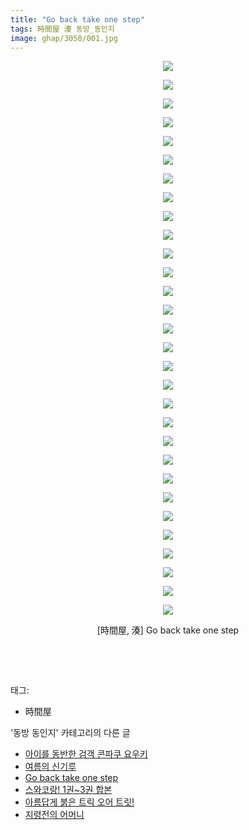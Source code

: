 ```yaml
---
title: "Go back take one step"
tags: 時間屋 湊 동방_동인지
image: ghap/3050/001.jpg
---
```

<div class="article">
<p style="text-align: center; clear: none; float: none;"><img src="{{ site.nasurl }}/ghap/3050/001.jpg"/></p>
<p style="text-align: center; clear: none; float: none;"><img src="{{ site.nasurl }}/ghap/3050/002.jpg"/></p>
<p style="text-align: center; clear: none; float: none;"><img src="{{ site.nasurl }}/ghap/3050/003.jpg"/></p>
<p style="text-align: center; clear: none; float: none;"><img src="{{ site.nasurl }}/ghap/3050/004.jpg"/></p>
<p style="text-align: center; clear: none; float: none;"><img src="{{ site.nasurl }}/ghap/3050/005.jpg"/></p>
<p style="text-align: center; clear: none; float: none;"><img src="{{ site.nasurl }}/ghap/3050/006.jpg"/></p>
<p style="text-align: center; clear: none; float: none;"><img src="{{ site.nasurl }}/ghap/3050/007.jpg"/></p>
<p style="text-align: center; clear: none; float: none;"><img src="{{ site.nasurl }}/ghap/3050/008.jpg"/></p>
<p style="text-align: center; clear: none; float: none;"><img src="{{ site.nasurl }}/ghap/3050/009.jpg"/></p>
<p style="text-align: center; clear: none; float: none;"><img src="{{ site.nasurl }}/ghap/3050/010.jpg"/></p>
<p style="text-align: center; clear: none; float: none;"><img src="{{ site.nasurl }}/ghap/3050/011.jpg"/></p>
<p style="text-align: center; clear: none; float: none;"><img src="{{ site.nasurl }}/ghap/3050/012.jpg"/></p>
<p style="text-align: center; clear: none; float: none;"><img src="{{ site.nasurl }}/ghap/3050/013.jpg"/></p>
<p style="text-align: center; clear: none; float: none;"><img src="{{ site.nasurl }}/ghap/3050/014.jpg"/></p>
<p style="text-align: center; clear: none; float: none;"><img src="{{ site.nasurl }}/ghap/3050/015.jpg"/></p>
<p style="text-align: center; clear: none; float: none;"><img src="{{ site.nasurl }}/ghap/3050/016.jpg"/></p>
<p style="text-align: center; clear: none; float: none;"><img src="{{ site.nasurl }}/ghap/3050/017.jpg"/></p>
<p style="text-align: center; clear: none; float: none;"><img src="{{ site.nasurl }}/ghap/3050/018.jpg"/></p>
<p style="text-align: center; clear: none; float: none;"><img src="{{ site.nasurl }}/ghap/3050/019.jpg"/></p>
<p style="text-align: center; clear: none; float: none;"><img src="{{ site.nasurl }}/ghap/3050/020.jpg"/></p>
<p style="text-align: center; clear: none; float: none;"><img src="{{ site.nasurl }}/ghap/3050/021.jpg"/></p>
<p style="text-align: center; clear: none; float: none;"><img src="{{ site.nasurl }}/ghap/3050/022.jpg"/></p>
<p style="text-align: center; clear: none; float: none;"><img src="{{ site.nasurl }}/ghap/3050/023.jpg"/></p>
<p style="text-align: center; clear: none; float: none;"><img src="{{ site.nasurl }}/ghap/3050/024.jpg"/></p>
<p style="text-align: center; clear: none; float: none;"><img src="{{ site.nasurl }}/ghap/3050/025.jpg"/></p>
<p style="text-align: center; clear: none; float: none;"><img src="{{ site.nasurl }}/ghap/3050/026.jpg"/></p>
<p style="text-align: center; clear: none; float: none;"><img src="{{ site.nasurl }}/ghap/3050/027.jpg"/></p>
<p style="text-align: center; clear: none; float: none;"><img src="{{ site.nasurl }}/ghap/3050/028.jpg"/></p>
<p style="text-align: center; clear: none; float: none;"><img src="{{ site.nasurl }}/ghap/3050/029.jpg"/></p>
<p style="text-align: center; clear: none; float: none;"><img src="{{ site.nasurl }}/ghap/3050/030.jpg"/></p>
<p style="text-align: center; clear: none; float: none;">[時間屋, 湊] Go back take one step</p>
<p style="text-align: center; clear: none; float: none;"><br/></p>
<p><br/></p>
</div><div class="tagTrail">
<p>태그: </p>
<ul>
<li>時間屋</li>
</ul>
</div><div class="another">
<p>'동방 동인지' 카테고리의 다른 글</p>
<ul>
<li><a href="/2017-01-03-ghap_3054">아이를 동반한 검객 콘파쿠 요우키</a></li>
<li><a href="/2017-01-03-ghap_3053">여름의 신기루</a></li>
<li><a href="/2017-01-03-ghap_3050">Go back take one step</a></li>
<li><a href="/2017-01-01-ghap_3049">스와코랑! 1권~3권 합본</a></li>
<li><a href="/2017-01-01-ghap_3048">아름답게 붉은 트릭 오어 트릿!</a></li>
<li><a href="/2017-01-01-ghap_3045">지령전의 어머니</a></li>
</ul>
</div><div class="cb_module cb_fluid">
<div class="cb_wrt cb_profile">
</div><!-- commentList close -->
</div>